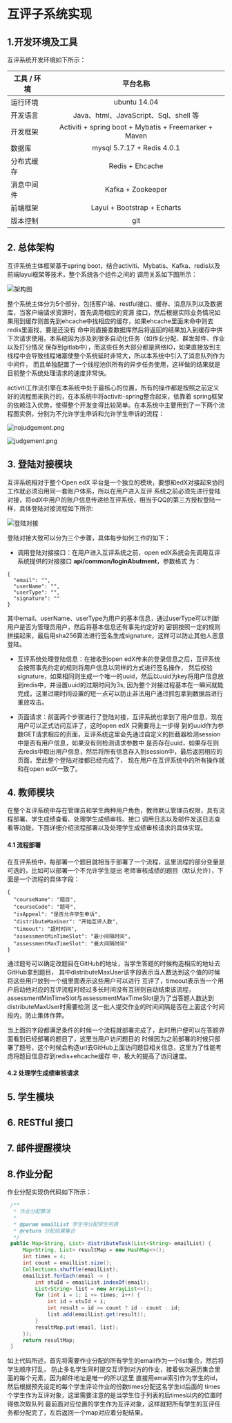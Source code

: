 # 互评子系统实现

## 1.开发环境及工具

互评系统开发环境如下所示：

| 工具 / 环境        | 平台名称  |
| ------------- |:-------------:|
| 运行环境      | ubuntu 14.04 |
| 开发语言      | Java、html、JavaScript、Sql、shell 等 |
| 开发框架      | Activiti + spring boot + Mybatis + Freemarker + Maven |
| 数据库      | mysql 5.7.17 + Redis 4.0.1 |
| 分布式缓存      |Redis + Ehcache |
| 消息中间件      | Kafka + Zookeeper |
| 前端框架      | Layui + Bootstrap + Echarts |
| 版本控制      | git |

## 2. 总体架构
互评系统主体框架基于spring boot，结合activiti、Mybatis、Kafka、redis以及前端layui框架等技术，整个系统各个组件之间的
调用关系如下图所示：

![架构图](pictures/架构图.png)

整个系统主体分为5个部分，包括客户端、restful接口、缓存、消息队列以及数据库，当客户端请求资源时，首先调用相应的资源
接口，然后根据实际业务情况如果用到缓存则首先到ehcache中找相应的缓存，如果ehcache里面未命中则去redis里面找，要是还没有
命中则直接查数据库然后将返回的结果加入到缓存中供下次请求使用。本系统因为涉及到很多自动化任务（如作业分配、群发邮件、作业以及打分情况
保存到gitlab中），而这些任务大部分都是网络IO，如果直接放到主线程中会导致线程堵塞使整个系统延时非常大，所以本系统中引入了消息队列作为中间件，
而且单独配置了一个线程池供所有的异步任务使用，这样做的结果就是目前整个系统处理请求的速度非常快。

activiti工作流引擎在本系统中处于最核心的位置，所有的操作都是按照之前定义好的流程图来执行的，在本系统中将activiti-spring整合起来，依靠着
spring框架的依赖注入优势，使得整个开发变得比较简单。在本系统中主要用到了一下两个流程图实例，分别为不允许学生申诉和允许学生申诉的流程：

![nojudgement.png](pictures/nojudgement.png)


![judgement.png](pictures/judgement.png)

## 3. 登陆对接模块
互评系统相对于整个Open edX 平台是一个独立的模块，要想和edX对接起来协同工作就必须沿用同一套账户体系，所以在用户进入互评
系统之前必须先进行登陆对接，将edX中用户的账户信息传递给互评系统，相当于QQ的第三方授权登陆一样，具体登陆对接流程如下所示:

![登陆对接](pictures/登陆对接.png)

登陆对接大致可以分为三个步骤，具体每步如何工作的如下：
* 调用登陆对接接口：在用户进入互评系统之前，open edX系统会先调用互评系统提供的对接接口 **api/common/loginAbutment**，参数格式
为：
```
{
  "email": "",
  "userName": "",
  "userType": "",
  "signature": ""
}
```
其中email、userName、userType为用户的基本信息，通过userType可以判断用户是否为管理员用户，然后将基本信息还有事先约定好的
密钥按照一定的规则拼接起来，最后用sha256算法进行签名生成signature，这样可以防止其他人恶意登陆。

* 互评系统处理登陆信息：在接收到open edX传来的登录信息之后，互评系统会按照事先约定的规则将用户信息以同样的方式进行签名操作，
然后校验signature，如果相同则生成一个唯一的uuid，然后以uuid为key将用户信息放到redis中，并设置uuid的过期时间为3s,
因为整个对接过程基本在一瞬间就能完成，这里过期时间设置的短一点可以防止非法用户通过抓包拿到数据后进行重放攻击。

* 页面请求：前面两个步骤进行了登陆对接，互评系统也拿到了用户信息，现在用户可以正式访问互评了，这时open edX 只需要将上一步得
到的uuid作为参数GET请求相应的页面，互评系统这里会先通过自定义的拦截器检测session中是否有用户信息，如果没有则检测请求参数中
是否存在uuid，如果存在则去redis中取出用户信息，然后将所有信息存入到session中，最后返回相应的页面，至此整个登陆对接都已经完成了，
现在用户在互评系统中的所有操作就和在open edX一致了。

## 4. 教师模块
在整个互评系统中存在管理员和学生两种用户角色，教师默认管理员权限，具有流程部署、学生成绩查看、处理学生成绩审核、接口
调用日志以及邮件发送日志查看等功能，下面详细介绍流程部署以及处理学生成绩审核请求的具体实现。

#### 4.1 流程部署
在互评系统中，每部署一个题目就相当于部署了一个流程，这里流程的部分变量是可选的，比如可以部署一个不允许学生提出
老师审核成绩的题目（默认允许），下面是一个流程的具体字段：

```
{
  "courseName": "题目",
  "courseCode": "题号",
  "isAppeal": "是否允许学生申诉",
  "distributeMaxUser": "开始互评人数",
  "timeout": "超时时间",
  "assessmentMinTimeSlot": "最小间隔时间",
  "assessmentMaxTimeSlot": "最大间隔时间"
}
```
通过题号可以确定改题目在GitHub的地址，当学生答题的时候构造相应的地址去GitHub拿到题目，
其中distributeMaxUser该字段表示当人数达到这个值的时候将这些用户放到一个组里面表示这些用户可以进行
互评了，timeout表示当一个用户启动他对应的互评流程时经过多长时间没有互拼则自动结束该流程，
assessmentMinTimeSlot与assessmentMaxTimeSlot是为了当答题人数达到distributeMaxUser时需要检测
这一批人提交作业的时间间隔是否在上面这个时间段内，防止集体作弊。

当上面的字段都满足条件的时候一个流程就部署完成了，此时用户便可以在答题界面看到已经部署的题目了，这里当用户访问题目的
时候因为之前部署的时候只部署了题号，这个时候会构造url去GitHub上面访问题目相关信息，这里为了性能考虑将题目信息存到redis+ehcache缓存
中，极大的提高了访问速度。

#### 4.2 处理学生成绩审核请求


## 5. 学生模块

## 6. RESTful 接口

## 7. 邮件提醒模块

## 8.作业分配
作业分配实现伪代码如下所示：
   ``` java
    /**
     * 作业分配算法
     *
     * @param emailList 学生待分配学生列表
     * @return 分配结果集合
     */
    public Map<String, List> distributeTask(List<String> emailList) {
        Map<String, List> resultMap = new HashMap<>();
        int times = 4;
        int count = emailList.size();
        Collections.shuffle(emailList);
        emailList.forEach(email -> {
            int stuId = emailList.indexOf(email);
            List<String> list = new ArrayList<>();
            for (int i = 1; i <= times; i++) {
                int id = stuId + i;
                int result = id >= count ? id - count : id;
                list.add(emailList.get(result));
            }
            resultMap.put(email, list);
        });
        return resultMap;
    }
 ```

 如上代码所述，首先将需要作业分配的所有学生的email作为一个list集合，然后将学生顺序打乱，
 防止多名学生同时提交互评到对方的作业，接着依次遍历集合里面的每个元素，因为邮件地址是唯一的所以这里
 直接用emai索引作为学生的id，然后根据预先设定的每个学生评论作业的份数times分配这名学生id后面的
 times个学生作为互评对象，这里需要注意的是当学生位于列表的后times以内的位置时得依次取队列
 最前面对应位置的学生作为互评对象，这样就把所有学生的互评任务都分配完了，左后返回一个map对应着分配结果。

